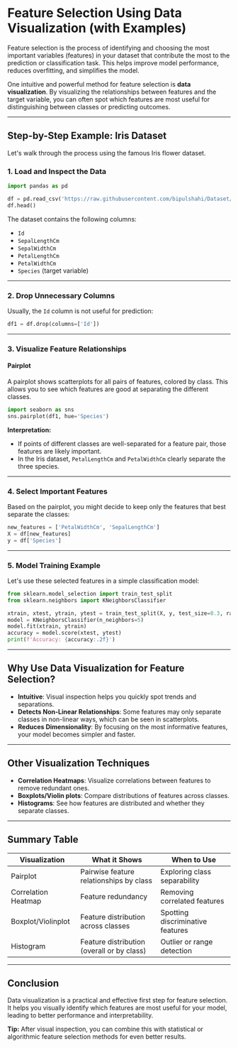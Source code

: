 # Feature Selection Using Data Visualization (with Examples)

Feature selection is the process of identifying and choosing the most important variables (features) in your dataset that contribute the most to the prediction or classification task. This helps improve model performance, reduces overfitting, and simplifies the model.

One intuitive and powerful method for feature selection is **data visualization**. By visualizing the relationships between features and the target variable, you can often spot which features are most useful for distinguishing between classes or predicting outcomes.

---

## Step-by-Step Example: Iris Dataset

Let's walk through the process using the famous Iris flower dataset.

### 1. Load and Inspect the Data

```python
import pandas as pd

df = pd.read_csv('https://raw.githubusercontent.com/bipulshahi/Dataset/refs/heads/main/Iris.csv')
df.head()
```

The dataset contains the following columns:
- `Id`
- `SepalLengthCm`
- `SepalWidthCm`
- `PetalLengthCm`
- `PetalWidthCm`
- `Species` (target variable)

---

### 2. Drop Unnecessary Columns

Usually, the `Id` column is not useful for prediction:

```python
df1 = df.drop(columns=['Id'])
```

---

### 3. Visualize Feature Relationships

#### Pairplot

A pairplot shows scatterplots for all pairs of features, colored by class. This allows you to see which features are good at separating the different classes.

```python
import seaborn as sns
sns.pairplot(df1, hue='Species')
```

**Interpretation:**
- If points of different classes are well-separated for a feature pair, those features are likely important.
- In the Iris dataset, `PetalLengthCm` and `PetalWidthCm` clearly separate the three species.

---

### 4. Select Important Features

Based on the pairplot, you might decide to keep only the features that best separate the classes:

```python
new_features = ['PetalWidthCm', 'SepalLengthCm']
X = df[new_features]
y = df['Species']
```

---

### 5. Model Training Example

Let's use these selected features in a simple classification model:

```python
from sklearn.model_selection import train_test_split
from sklearn.neighbors import KNeighborsClassifier

xtrain, xtest, ytrain, ytest = train_test_split(X, y, test_size=0.3, random_state=42)
model = KNeighborsClassifier(n_neighbors=5)
model.fit(xtrain, ytrain)
accuracy = model.score(xtest, ytest)
print(f'Accuracy: {accuracy:.2f}')
```

---

## Why Use Data Visualization for Feature Selection?

- **Intuitive**: Visual inspection helps you quickly spot trends and separations.
- **Detects Non-Linear Relationships**: Some features may only separate classes in non-linear ways, which can be seen in scatterplots.
- **Reduces Dimensionality**: By focusing on the most informative features, your model becomes simpler and faster.

---

## Other Visualization Techniques

- **Correlation Heatmaps**: Visualize correlations between features to remove redundant ones.
- **Boxplots/Violin plots**: Compare distributions of features across classes.
- **Histograms**: See how features are distributed and whether they separate classes.

---

## Summary Table

| Visualization      | What it Shows                                         | When to Use                  |
|--------------------|------------------------------------------------------|------------------------------|
| Pairplot           | Pairwise feature relationships by class              | Exploring class separability |
| Correlation Heatmap| Feature redundancy                                   | Removing correlated features |
| Boxplot/Violinplot | Feature distribution across classes                  | Spotting discriminative features |
| Histogram          | Feature distribution (overall or by class)           | Outlier or range detection   |

---

## Conclusion

Data visualization is a practical and effective first step for feature selection. It helps you visually identify which features are most useful for your model, leading to better performance and interpretability.

**Tip:** After visual inspection, you can combine this with statistical or algorithmic feature selection methods for even better results.
